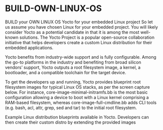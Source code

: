 # BUILD-OWN-LINUX-OS
BUILD your OWN LINUX OS
Yocto for your embedded Linux project
So let us assume you have chosen Linux for your embedded project. You will likely consider Yocto as a potential candidate in that it is among the most well-known solutions. The Yocto Project is a popular open-source collaboration initiative that helps developers create a custom Linux distribution for their embedded applications. 

Yocto benefits from industry-wide support and is fully configurable.
Among the go-to platforms in the industry and benefiting from broad silicon vendors’ support, Yocto outputs a root filesystem image, a kernel, a bootloader, and a compatible toolchain for the target device.

To get the developers up and running, Yocto provides blueprint root filesystem images for typical Linux OS stacks, as per the screen capture below. For instance, core-image-minimal-initramfs.bb is the most basic configuration allowing a device to boot with a Linux kernel comprising a RAM-based filesystem, whereas core-image-full-cmdline.bb adds CLI tools (e.g. bash, acl, attr, grep, sed and tar) to the initial root filesystem.

Example Linux distribution blueprints available in Yocto.
Developers can then create their custom distro by extending the provided images
